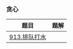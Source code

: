 

### 贪心

| 题目                                                        | 题解 |
| ----------------------------------------------------------- | ---- |
| [913.排队打水](https://www.acwing.com/problem/content/915/) |      |

